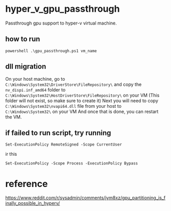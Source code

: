# hyper_v_gpu_passthrough
Passthrough gpu support to hyper-v virtual machine.
## how to run
```
powershell .\gpu_passthrough.ps1 vm_name
```

## dll migration
On your host machine, go to `C:\Windows\System32\DriverStore\FileRepository\`
and copy the `nv_dispi.inf_amd64` folder to `C:\Windows\System32\HostDriverStore\FileRepository\` on your VM (This folder will not exist, so make sure to create it)
Next you will need to copy `C:\Windows\System32\nvapi64.dll` file from your host to `C:\Windows\System32\` on your VM
And once that is done, you can restart the VM.

## if failed to run script, try running
```
Set-ExecutionPolicy RemoteSigned -Scope CurrentUser
```
ir this
```
Set-ExecutionPolicy -Scope Process -ExecutionPolicy Bypass
```

# reference
https://www.reddit.com/r/sysadmin/comments/jym8xz/gpu_partitioning_is_finally_possible_in_hyperv/
